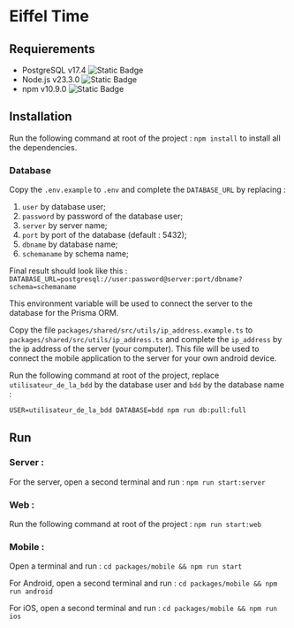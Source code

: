 # Eiffel Time

## Requierements

* PostgreSQL v17.4 ![Static Badge](https://img.shields.io/badge/postgresql-v17.4-0064a5)
* Node.js v23.3.0 ![Static Badge](https://img.shields.io/badge/node-v23.3.0-2980b9)
* npm v10.9.0 ![Static Badge](https://img.shields.io/badge/npm-v10.9.0-333333)

## Installation

Run the following command at root of the project : `npm install` to install all the dependencies.

### Database

Copy the `.env.example` to `.env` and complete the `DATABASE_URL` by replacing :
1. `user` by database user;
2. `password` by password of the database user;
3. `server` by server name;
4. `port` by port of the database (default : 5432);
5. `dbname` by database name;
6. `schemaname` by schema name;

Final result should look like this : `DATABASE_URL=postgresql://user:password@server:port/dbname?schema=schemaname`

This environment variable will be used to connect the server to the database for the Prisma ORM.

Copy the file `packages/shared/src/utils/ip_address.example.ts` to `packages/shared/src/utils/ip_address.ts` and complete the `ip_address` by the ip address of the server (your computer). This file will be used to connect the mobile application to the server for your own android device.

Run the following command at root of the project, replace `utilisateur_de_la_bdd` by the database user and `bdd` by the database name :

```
USER=utilisateur_de_la_bdd DATABASE=bdd npm run db:pull:full
```

## Run

### Server :

For the server, open a second terminal and run : `npm run start:server`

### Web :

Run the following command at root of the project : `npm run start:web`

### Mobile :

Open a terminal and run : `cd packages/mobile && npm run start`

For Android, open a second terminal and run : `cd packages/mobile && npm run android`

For iOS, open a second terminal and run : `cd packages/mobile && npm run ios`

